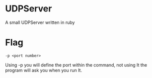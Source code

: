 # UDPServer
A small UDPServer written in ruby 

# Flag
```-p <port number>```

Using -p you will define the port within the command, not using It the program will ask you when you run It. 
